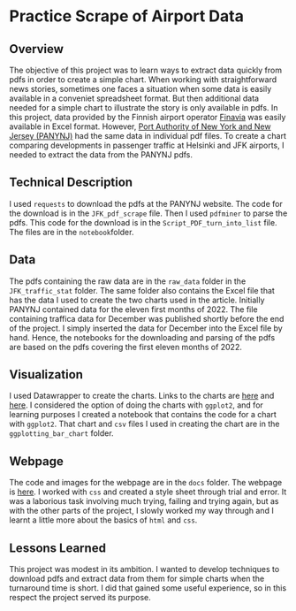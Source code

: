 # Practice Scrape of Airport Data
## Overview
The objective of this project was to learn ways to extract data quickly from pdfs in order to create a simple chart. When working with straightforward news stories, sometimes one faces a situation when some data is easily available in a conveniet spreadsheet format. But then additional data needed for a simple chart to illustrate the story is only available in pdfs. In this project, data provided by the Finnish airport operator [Finavia](https://www.finavia.fi/en/about-finavia/about-air-traffic/traffic-statistics/traffic-statistics-year) was easily available in Excel format. However, [Port Authority of New York and New Jersey (PANYNJ)](https://www.panynj.gov/airports/en/statistics-general-info.html) had the same data in individual pdf files. To create a chart comparing developments in passenger traffic at Helsinki and JFK airports, I needed to extract the data from the PANYNJ pdfs.
## Technical Description
I used `requests` to download the pdfs at the PANYNJ website. The code for the download is in the `JFK_pdf_scrape` file. Then I used `pdfminer` to parse the pdfs. This code for the download is in the `Script_PDF_turn_into_list` file. The files are in the `notebook`folder.
## Data
The pdfs containing the raw data are in the `raw_data` folder in the `JFK_traffic_stat` folder. The same folder also contains the Excel file that has the data I used to create the two charts used in the article. Initially PANYNJ contained data for the eleven first months of 2022. The file containing traffica data for December was published shortly before the end of the project. I simply inserted the data for December into the Excel file by hand. Hence, the notebooks for the downloading and parsing of the pdfs are based on the pdfs covering the first eleven months of 2022.
## Visualization
 I used Datawrapper to create the charts. Links to the charts are [here](https://datawrapper.dwcdn.net/C1gsO/4/) and [here](https://datawrapper.dwcdn.net/dIebF/4/). I considered the option of doing the charts with `ggplot2`, and for learning purposes I created a notebook that contains the code for a chart with `ggplot2`. That chart and `csv` files I used in creating the chart are in the `ggplotting_bar_chart` folder.
## Webpage
The code and images for the webpage are in the `docs` folder. The webpage is [here](https://juhanarossi.github.io/PANYNJ-airport-stat-scrape/). I worked with `css` and created a style sheet through trial and error. It was a laborious task involving much trying, failing and trying again, but as with the other parts of the project, I slowly worked my way through and I learnt a little more about the basics of `html` and `css`.
## Lessons Learned
This project was modest in its ambition. I wanted to develop techniques to download pdfs and extract data from them for simple charts when the turnaround time is short. I did that gained some useful experience, so in this respect the project served its purpose.
